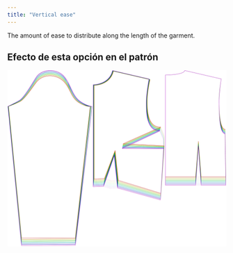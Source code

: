```yaml
---
title: "Vertical ease"
---
```


The amount of ease to distribute along the length of the garment.

## Efecto de esta opción en el patrón

![This image shows the effect of this option by superimposing several variants that have a different value for this option](breanna_verticalease_sample.svg "Effect of this option on the pattern")

